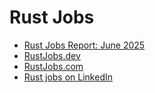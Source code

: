# Rust Jobs

* [Rust Jobs Report: June 2025](https://filtra.io/rust-jun-25)
* [RustJobs.dev](https://rustjobs.dev/)
* [RustJobs.com](https://www.rustjobs.com/)
* [Rust jobs on LinkedIn](https://www.linkedin.com/jobs/search/?keywords=rust)



